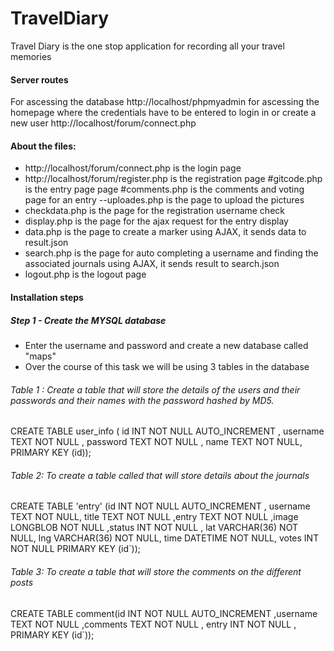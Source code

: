 # TravelDiary

Travel Diary is the one stop application for recording all your travel memories

#### Server routes 

For ascessing the database http://localhost/phpmyadmin for ascessing the homepage where the credentials have to be entered to login in or create a new user http://localhost/forum/connect.php 

#### About the files: 
- http://localhost/forum/connect.php is the login page 
- http://localhost/forum/register.php is the registration page #gitcode.php is the entry page page #comments.php is the comments and voting page for an entry --uploades.php is the page to upload the pictures 
- checkdata.php is the page for the registration username check
- display.php is the page for the ajax request for the entry display
- data.php is the page to create a marker using AJAX, it sends data to result.json
- search.php  is the page for auto completing a username and finding the associated journals using  AJAX, it sends result to search.json
- logout.php is the logout page 

#### Installation steps
##### Step 1 - Create the MYSQL database 

- Enter the username and password and create a new database called "maps" 
- Over the course of this task we  will be using 3 tables in the database 

###### Table 1 : Create a table that will store the details of the users and their passwords and their names with the password hashed by MD5.

CREATE TABLE user_info ( id INT NOT NULL AUTO_INCREMENT , username TEXT NOT NULL , password TEXT NOT NULL , name TEXT NOT NULL, PRIMARY KEY (id));


###### Table 2: To create a table called that will store details about the journals

CREATE TABLE 'entry' (id INT NOT NULL AUTO_INCREMENT , username TEXT NOT NULL, title TEXT NOT NULL ,entry TEXT NOT NULL ,image LONGBLOB NOT NULL ,status INT NOT NULL , lat VARCHAR(36) NOT NULL, lng VARCHAR(36) NOT NULL, time DATETIME NOT NULL, votes INT NOT NULL PRIMARY KEY (id`));

###### Table 3: To create a table that will store the comments on the different posts

CREATE TABLE comment(id INT NOT NULL AUTO_INCREMENT ,username TEXT NOT NULL ,comments TEXT NOT NULL , entry INT NOT NULL , PRIMARY KEY (id`));
